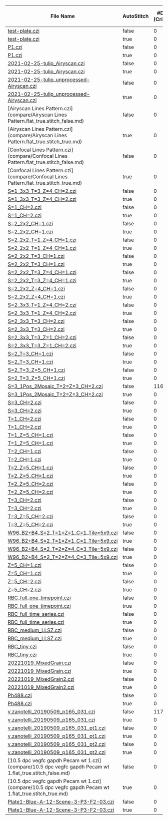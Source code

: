 |File Name|AutoStitch|#Diffs<br>(Critical)|#Diffs|#Diffs Ignored|Mem Gain|Init Time Gain|Read Time Gain|
|---------|----------|--------------------|------|--------------|--------|--------------|--------------|
|[test-plate.czi](compare/test-plate.flat_true.stitch_false.md)|false|0|0|99|1.3|0.4|0.9|
|[test-plate.czi](compare/test-plate.flat_true.stitch_true.md)|true|0|0|99|1.3|0.3|1.0|
|[P1.czi](compare/P1.flat_true.stitch_false.md)|false|0|224|0|1.8|1.9|2.3|
|[P1.czi](compare/P1.flat_true.stitch_true.md)|true|0|224|0|1.8|2.1|2.0|
|[2021-02-25-tulip_Airyscan.czi](compare/2021-02-25-tulip_Airyscan.flat_true.stitch_false.md)|false|0|87|0|1.6|1.3|1.1|
|[2021-02-25-tulip_Airyscan.czi](compare/2021-02-25-tulip_Airyscan.flat_true.stitch_true.md)|true|0|87|0|1.6|1.0|1.3|
|[2021-02-25-tulip_unprocessed-Airyscan.czi](compare/2021-02-25-tulip_unprocessed-Airyscan.flat_true.stitch_false.md)|false|0|8634|0|2.1|1.7|1.6|
|[2021-02-25-tulip_unprocessed-Airyscan.czi](compare/2021-02-25-tulip_unprocessed-Airyscan.flat_true.stitch_true.md)|true|0|8634|0|2.1|2.0|1.2|
|[Airyscan Lines Pattern.czi](compare/Airyscan Lines Pattern.flat_true.stitch_false.md)|false|0|12|0|1.6|1.3|1.2|
|[Airyscan Lines Pattern.czi](compare/Airyscan Lines Pattern.flat_true.stitch_true.md)|true|0|12|0|1.5|1.3|1.0|
|[Confocal Lines Pattern.czi](compare/Confocal Lines Pattern.flat_true.stitch_false.md)|false|0|12|0|1.6|1.3|1.2|
|[Confocal Lines Pattern.czi](compare/Confocal Lines Pattern.flat_true.stitch_true.md)|true|0|12|0|1.6|1.0|1.2|
|[S=1_3x3_T=3_Z=4_CH=2.czi](compare/S=1_3x3_T=3_Z=4_CH=2.flat_true.stitch_false.md)|false|0|157|9|1.4|1.2|1.2|
|[S=1_3x3_T=3_Z=4_CH=2.czi](compare/S=1_3x3_T=3_Z=4_CH=2.flat_true.stitch_true.md)|true|0|266|2|1.4|1.4|1.2|
|[S=1_CH=2.czi](compare/S=1_CH=2.flat_true.stitch_false.md)|false|0|0|1|1.3|1.4|1.3|
|[S=1_CH=2.czi](compare/S=1_CH=2.flat_true.stitch_true.md)|true|0|0|1|1.3|1.6|1.3|
|[S=2_2x2_CH=1.czi](compare/S=2_2x2_CH=1.flat_true.stitch_false.md)|false|0|0|8|1.3|1.3|1.1|
|[S=2_2x2_CH=1.czi](compare/S=2_2x2_CH=1.flat_true.stitch_true.md)|true|0|32|4|1.3|0.9|1.2|
|[S=2_2x2_T=1_Z=4_CH=1.czi](compare/S=2_2x2_T=1_Z=4_CH=1.flat_true.stitch_false.md)|false|0|11|8|1.3|1.3|1.1|
|[S=2_2x2_T=1_Z=4_CH=1.czi](compare/S=2_2x2_T=1_Z=4_CH=1.flat_true.stitch_true.md)|true|0|100|4|1.3|1.1|1.2|
|[S=2_2x2_T=3_CH=1.czi](compare/S=2_2x2_T=3_CH=1.flat_true.stitch_false.md)|false|0|8|8|1.3|0.9|1.1|
|[S=2_2x2_T=3_CH=1.czi](compare/S=2_2x2_T=3_CH=1.flat_true.stitch_true.md)|true|0|74|4|1.3|1.0|1.2|
|[S=2_2x2_T=3_Z=4_CH=1.czi](compare/S=2_2x2_T=3_Z=4_CH=1.flat_true.stitch_false.md)|false|0|62|8|1.3|1.1|1.2|
|[S=2_2x2_T=3_Z=4_CH=1.czi](compare/S=2_2x2_T=3_Z=4_CH=1.flat_true.stitch_true.md)|true|0|270|4|1.3|0.9|1.2|
|[S=2_2x2_Z=4_CH=1.czi](compare/S=2_2x2_Z=4_CH=1.flat_true.stitch_false.md)|false|0|14|8|1.3|0.9|1.1|
|[S=2_2x2_Z=4_CH=1.czi](compare/S=2_2x2_Z=4_CH=1.flat_true.stitch_true.md)|true|0|100|4|1.3|1.0|1.2|
|[S=2_3x3_T=1_Z=4_CH=2.czi](compare/S=2_3x3_T=1_Z=4_CH=2.flat_true.stitch_false.md)|false|0|67|18|1.3|0.8|1.1|
|[S=2_3x3_T=1_Z=4_CH=2.czi](compare/S=2_3x3_T=1_Z=4_CH=2.flat_true.stitch_true.md)|true|0|183|4|1.4|1.2|1.1|
|[S=2_3x3_T=3_CH=2.czi](compare/S=2_3x3_T=3_CH=2.flat_true.stitch_false.md)|false|0|35|18|1.3|0.8|1.0|
|[S=2_3x3_T=3_CH=2.czi](compare/S=2_3x3_T=3_CH=2.flat_true.stitch_true.md)|true|0|136|4|1.3|1.1|1.1|
|[S=2_3x3_T=3_Z=1_CH=2.czi](compare/S=2_3x3_T=3_Z=1_CH=2.flat_true.stitch_false.md)|false|0|36|18|1.3|1.2|1.0|
|[S=2_3x3_T=3_Z=1_CH=2.czi](compare/S=2_3x3_T=3_Z=1_CH=2.flat_true.stitch_true.md)|true|0|140|4|1.3|1.1|1.0|
|[S=2_T=3_CH=1.czi](compare/S=2_T=3_CH=1.flat_true.stitch_false.md)|false|0|2|2|1.3|1.0|1.1|
|[S=2_T=3_CH=1.czi](compare/S=2_T=3_CH=1.flat_true.stitch_true.md)|true|0|2|2|1.3|1.0|1.1|
|[S=2_T=3_Z=5_CH=1.czi](compare/S=2_T=3_Z=5_CH=1.flat_true.stitch_false.md)|false|0|21|2|1.3|1.0|1.2|
|[S=2_T=3_Z=5_CH=1.czi](compare/S=2_T=3_Z=5_CH=1.flat_true.stitch_true.md)|true|0|21|2|1.3|1.0|1.0|
|[S=3_1Pos_2Mosaic_T=2=Z=3_CH=2.czi](compare/S=3_1Pos_2Mosaic_T=2=Z=3_CH=2.flat_true.stitch_false.md)|false|116|2875|45|1.5|0.9|1.6|
|[S=3_1Pos_2Mosaic_T=2=Z=3_CH=2.czi](compare/S=3_1Pos_2Mosaic_T=2=Z=3_CH=2.flat_true.stitch_true.md)|true|0|272|5|1.5|1.4|1.3|
|[S=3_CH=2.czi](compare/S=3_CH=2.flat_true.stitch_false.md)|false|0|0|3|1.3|0.9|1.2|
|[S=3_CH=2.czi](compare/S=3_CH=2.flat_true.stitch_true.md)|true|0|0|3|1.3|0.9|1.2|
|[T=1_CH=2.czi](compare/T=1_CH=2.flat_true.stitch_false.md)|false|0|0|1|1.3|1.4|1.2|
|[T=1_CH=2.czi](compare/T=1_CH=2.flat_true.stitch_true.md)|true|0|0|1|1.3|1.5|1.4|
|[T=1_Z=5_CH=1.czi](compare/T=1_Z=5_CH=1.flat_true.stitch_false.md)|false|0|3|0|1.3|1.0|1.1|
|[T=1_Z=5_CH=1.czi](compare/T=1_Z=5_CH=1.flat_true.stitch_true.md)|true|0|3|0|1.3|1.1|1.2|
|[T=2_CH=1.czi](compare/T=2_CH=1.flat_true.stitch_false.md)|false|0|0|0|1.3|1.5|1.3|
|[T=2_CH=1.czi](compare/T=2_CH=1.flat_true.stitch_true.md)|true|0|0|0|1.3|1.5|1.4|
|[T=2_Z=5_CH=1.czi](compare/T=2_Z=5_CH=1.flat_true.stitch_false.md)|false|0|7|0|1.3|0.9|1.2|
|[T=2_Z=5_CH=1.czi](compare/T=2_Z=5_CH=1.flat_true.stitch_true.md)|true|0|7|0|1.3|1.0|1.1|
|[T=2_Z=5_CH=2.czi](compare/T=2_Z=5_CH=2.flat_true.stitch_false.md)|false|0|14|1|1.3|1.0|1.1|
|[T=2_Z=5_CH=2.czi](compare/T=2_Z=5_CH=2.flat_true.stitch_true.md)|true|0|14|1|1.3|1.0|1.2|
|[T=3_CH=2.czi](compare/T=3_CH=2.flat_true.stitch_false.md)|false|0|0|1|1.3|1.0|1.1|
|[T=3_CH=2.czi](compare/T=3_CH=2.flat_true.stitch_true.md)|true|0|0|1|1.3|1.0|1.2|
|[T=3_Z=5_CH=2.czi](compare/T=3_Z=5_CH=2.flat_true.stitch_false.md)|false|0|24|1|1.3|1.1|1.1|
|[T=3_Z=5_CH=2.czi](compare/T=3_Z=5_CH=2.flat_true.stitch_true.md)|true|0|24|1|1.3|1.1|1.2|
|[W96_B2+B4_S=2_T=1=Z=1_C=1_Tile=5x9.czi](compare/W96_B2+B4_S=2_T=1=Z=1_C=1_Tile=5x9.flat_true.stitch_false.md)|false|0|0|90|1.3|0.5|1.2|
|[W96_B2+B4_S=2_T=1=Z=1_C=1_Tile=5x9.czi](compare/W96_B2+B4_S=2_T=1=Z=1_C=1_Tile=5x9.flat_true.stitch_true.md)|true|0|64|6|1.4|1.0|1.1|
|[W96_B2+B4_S=2_T=2=Z=4_C=3_Tile=5x9.czi](compare/W96_B2+B4_S=2_T=2=Z=4_C=3_Tile=5x9.flat_true.stitch_false.md)|false|0|1287|90|1.9|1.3|1.2|
|[W96_B2+B4_S=2_T=2=Z=4_C=3_Tile=5x9.czi](compare/W96_B2+B4_S=2_T=2=Z=4_C=3_Tile=5x9.flat_true.stitch_true.md)|true|0|921|6|2.5|2.6|1.1|
|[Z=5_CH=1.czi](compare/Z=5_CH=1.flat_true.stitch_false.md)|false|0|3|0|1.3|1.0|1.1|
|[Z=5_CH=1.czi](compare/Z=5_CH=1.flat_true.stitch_true.md)|true|0|3|0|1.3|1.1|1.2|
|[Z=5_CH=2.czi](compare/Z=5_CH=2.flat_true.stitch_false.md)|false|0|6|1|1.3|1.0|1.1|
|[Z=5_CH=2.czi](compare/Z=5_CH=2.flat_true.stitch_true.md)|true|0|6|1|1.3|1.1|1.5|
|[RBC_full_one_timepoint.czi](compare/RBC_full_one_timepoint.flat_true.stitch_false.md)|false|0|1006|0|1.7|3.1|3.4|
|[RBC_full_one_timepoint.czi](compare/RBC_full_one_timepoint.flat_true.stitch_true.md)|true|0|1006|0|1.7|3.1|1.6|
|[RBC_full_time_series.czi](compare/RBC_full_time_series.flat_true.stitch_false.md)|false|0|3288|0|2.1|5.2|5.2|
|[RBC_full_time_series.czi](compare/RBC_full_time_series.flat_true.stitch_true.md)|true|0|3288|0|2.1|5.2|1.9|
|[RBC_medium_LLSZ.czi](compare/RBC_medium_LLSZ.flat_true.stitch_false.md)|false|0|6767|0|2.3|6.0|6.2|
|[RBC_medium_LLSZ.czi](compare/RBC_medium_LLSZ.flat_true.stitch_true.md)|true|0|6767|0|2.3|6.0|2.3|
|[RBC_tiny.czi](compare/RBC_tiny.flat_true.stitch_false.md)|false|0|1006|0|1.7|3.1|4.2|
|[RBC_tiny.czi](compare/RBC_tiny.flat_true.stitch_true.md)|true|0|1006|0|1.7|3.0|1.8|
|[20221019_MixedGrain.czi](compare/20221019_MixedGrain.flat_true.stitch_false.md)|false|0|219|0|1.7|1.3|1.3|
|[20221019_MixedGrain.czi](compare/20221019_MixedGrain.flat_true.stitch_true.md)|true|0|219|0|1.7|1.3|1.2|
|[20221019_MixedGrain2.czi](compare/20221019_MixedGrain2.flat_true.stitch_false.md)|false|0|411|0|1.9|1.3|1.6|
|[20221019_MixedGrain2.czi](compare/20221019_MixedGrain2.flat_true.stitch_true.md)|true|0|411|0|1.9|1.0|1.4|
|[Ph488.czi](compare/Ph488.flat_true.stitch_false.md)|false|0|167|0|1.7|1.3|1.3|
|[Ph488.czi](compare/Ph488.flat_true.stitch_true.md)|true|0|167|0|1.7|1.3|1.3|
|[v.zanotelli_20190509_p165_031.czi](compare/v.zanotelli_20190509_p165_031.flat_true.stitch_false.md)|false|117|1455|184|1.1|0.7|1.3|
|[v.zanotelli_20190509_p165_031.czi](compare/v.zanotelli_20190509_p165_031.flat_true.stitch_true.md)|true|0|273|15|1.1|1.0|1.3|
|[v.zanotelli_20190509_p165_031_pt1.czi](compare/v.zanotelli_20190509_p165_031_pt1.flat_true.stitch_false.md)|false|0|0|0|1.2|1.4|1.1|
|[v.zanotelli_20190509_p165_031_pt1.czi](compare/v.zanotelli_20190509_p165_031_pt1.flat_true.stitch_true.md)|true|0|0|0|1.2|1.4|1.2|
|[v.zanotelli_20190509_p165_031_pt2.czi](compare/v.zanotelli_20190509_p165_031_pt2.flat_true.stitch_false.md)|false|0|8|0|1.2|1.2|0.9|
|[v.zanotelli_20190509_p165_031_pt2.czi](compare/v.zanotelli_20190509_p165_031_pt2.flat_true.stitch_true.md)|true|0|8|0|1.2|1.2|1.2|
|[10.5 dpc vegfc gapdh Pecam wt 1.czi](compare/10.5 dpc vegfc gapdh Pecam wt 1.flat_true.stitch_false.md)|false|0|0|0|1.4|1.0|1.1|
|[10.5 dpc vegfc gapdh Pecam wt 1.czi](compare/10.5 dpc vegfc gapdh Pecam wt 1.flat_true.stitch_true.md)|true|0|0|0|1.4|0.9|1.9|
|[Plate1-Blue-A-12-Scene-3-P3-F2-03.czi](compare/Plate1-Blue-A-12-Scene-3-P3-F2-03.flat_true.stitch_false.md)|false|0|59|1|1.2|1.0|1.3|
|[Plate1-Blue-A-12-Scene-3-P3-F2-03.czi](compare/Plate1-Blue-A-12-Scene-3-P3-F2-03.flat_true.stitch_true.md)|true|0|59|1|1.2|1.1|1.2|

